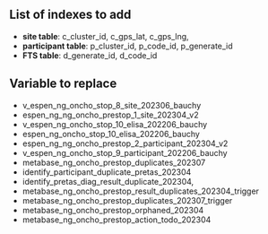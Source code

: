 ## List of indexes to add

- **site table**: c_cluster_id, c_gps_lat, c_gps_lng,
- **participant table**: p_cluster_id, p_code_id, p_generate_id
- **FTS table**: d_generate_id, d_code_id

## Variable to replace

- v_espen_ng_oncho_stop_8_site_202306_bauchy
- espen_ng_ng_oncho_prestop_1_site_202304_v2
- v_espen_ng_oncho_stop_10_elisa_202206_bauchy
- espen_ng_oncho_stop_10_elisa_202206_bauchy
- espen_ng_ng_oncho_prestop_2_participant_202304_v2
- v_espen_ng_oncho_stop_9_participant_202206_bauchy
- metabase_ng_oncho_prestop_duplicates_202307
- identify_participant_duplicate_pretas_202304
- identify_pretas_diag_result_duplicate_202304,
- metabase_ng_oncho_prestop_result_duplicates_202304_trigger
- metabase_ng_oncho_prestop_duplicates_202307_trigger
- metabase_ng_oncho_prestop_orphaned_202304
- metabase_ng_oncho_prestop_action_todo_202304
